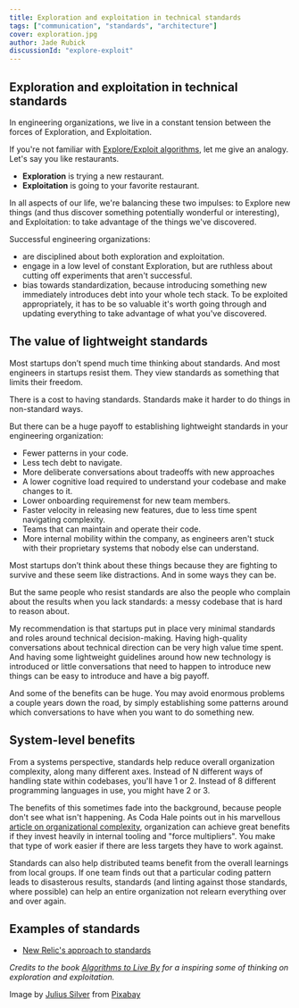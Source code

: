 ```yaml
---
title: Exploration and exploitation in technical standards
tags: ["communication", "standards", "architecture"]
cover: exploration.jpg
author: Jade Rubick
discussionId: "explore-exploit"
---
```


<re-img src="exploration.jpg"></re-img>

## Exploration and exploitation in technical standards

In engineering organizations, we live in a constant tension between the forces of Exploration, and Exploitation.

If you're not familiar with [Explore/Exploit algorithms](https://en.wikipedia.org/wiki/Multi-armed_bandit), let me give an analogy. Let's say you like restaurants. 
* **Exploration** is trying a new restaurant. 
* **Exploitation** is going to your favorite restaurant. 

In all aspects of our life, we're balancing these two impulses: to Explore new things (and thus discover something potentially wonderful or interesting), and Exploitation: to take advantage of the things we've discovered.

Successful engineering organizations:
* are disciplined about both exploration and exploitation. 
* engage in a low level of constant Exploration, but are ruthless about cutting off experiments that aren't successful. 
* bias towards standardization, because introducing something new immediately introduces debt into your whole tech stack. To be exploited appropriately, it has to be so valuable it's worth going through and updating everything to take advantage of what you've discovered.

## The value of lightweight standards

Most startups don’t spend much time thinking about standards. And most engineers in startups resist them. They view standards as something that limits their freedom. 

There is a cost to having standards. Standards make it harder to do things in non-standard ways. 

But there can be a huge payoff to establishing lightweight standards in your engineering organization:

*   Fewer patterns in your code.
*   Less tech debt to navigate. 
*   More deliberate conversations about tradeoffs with new approaches
*   A lower cognitive load required to understand your codebase and make changes to it. 
*   Lower onboarding requiremenst for new team members.
*   Faster velocity in releasing new features, due to less time spent navigating complexity.
*   Teams that can maintain and operate their code.
*   More internal mobility within the company, as engineers aren't stuck with their proprietary systems that nobody else can understand. 

Most startups don’t think about these things because they are fighting to survive and these seem like distractions. And in some ways they can be. 

But the same people who resist standards are also the people who complain about the results when you lack standards: a messy codebase that is hard to reason about. 

My recommendation is that startups put in place very minimal standards and roles around technical decision-making. Having high-quality conversations about technical direction can be very high value time spent. And having some lightweight guidelines around how new technology is introduced or little conversations that need to happen to introduce new things can be easy to introduce and have a big payoff.

And some of the benefits can be huge. You may avoid enormous problems a couple years down the road, by simply establishing some patterns around which conversations to have when you want to do something new. 

## System-level benefits

From a systems perspective, standards help reduce overall organization complexity, along many different axes. Instead of N different ways of handling state within codebases, you'll have 1 or 2. Instead of 8 different programming languages in use, you might have 2 or 3. 

The benefits of this sometimes fade into the background, because people don't see what isn't happening. As Coda Hale points out in his marvellous [article on organizational complexity](https://codahale.com/work-is-work/), organization can achieve great benefits if they invest heavily in internal tooling and "force multipliers". You make that type of work easier if there are less targets they have to work against. 

Standards can also help distributed teams benefit from the overall learnings from local groups. If one team finds out that a particular coding pattern leads to disasterous results, standards (and linting against those standards, where possible) can help an entire organization not relearn everything over and over again.

## Examples of standards

* [New Relic's approach to standards](https://newrelic.com/blog/best-practices/engineering-standards)

_Credits to the book [Algorithms to Live By](https://algorithmstoliveby.com) for a inspiring some of thinking on exploration and exploitation._

Image by [Julius Silver](https://pixabay.com/users/julius_silver-4371822/) from [Pixabay](https://pixabay.com/)